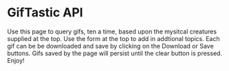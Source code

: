 # GifTastic API
Use this page to query gifs, ten a time, based upon the mysitcal creatures supplied at the top. Use the form at the top to add in addtional topics.
Each gif can be be downloaded and save by clicking on the Download or Save buttons. Gifs saved by the page will persist until the clear button is pressed.
Enjoy!
